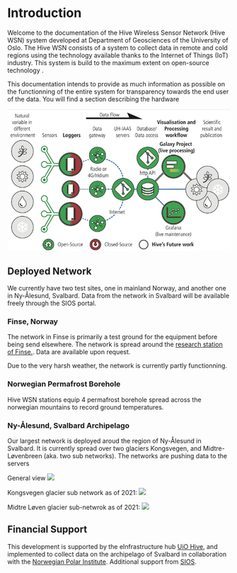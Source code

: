 # Introduction

Welcome to the documentation of the Hive Wireless Sensor Network (Hive WSN) system developed at Department of Geosciences of the University of Oslo. The Hive WSN consists of a system to collect data in remote and cold regions using the technology available thanks to the Internet of Things (IoT) industry. This system is build to the maximum extent on open-source technology .

This documentation intends to provide as much information as possible on the functionning of the entire system for transparency towards the end user of the data. You will find a section describing the hardware

![Figure 1](images/fig_open_stack.png)

## Deployed Network
We currently have two test sites, one in mainland Norway, and another one in Ny-Ålesund, Svalbard. Data from the network in Svalbard will be available freely through the SIOS portal.

### Finse, Norway
The network in Finse is primarily a test ground for the equipment before being send elsewhere. The network is spread around the [research station of Finse.](https://www.finse.uio.no/). Data are available upon request.

Due to the very harsh weather, the network is currently partly functionning.

### Norwegian Permafrost Borehole
Hive WSN stations equip 4 permafrost borehole spread across the norwegian mountains to record ground temperatures.

### Ny-Ålesund, Svalbard Archipelago
Our largest network is deployed aroud the region of Ny-Ålesund in Svalbard. It is currently spread over two glaciers Kongsvegen, and Midtre-Løvenbreen (aka. two sub networks). The networks are pushing data to the servers 

General view
![](images/map_network_NA.png)

Kongsvegen glacier sub network as of 2021:
![](images/KongsvegenMap.png)

Midtre Løven glacier sub-netwrok as of 2021:
![](images/MidtreLovenMap.png)

## Financial Support

This development is supported by the eInfrastructure hub [UiO Hive](https://www.mn.uio.no/geo/english/research/projects/hive/), and implemented to collect data on the archipelago of Svalbard in collaboration with the [Norwegian Polar Institute](https://www.npolar.no/en/). Additional support from [SIOS](https://sios-svalbard.org/). 




